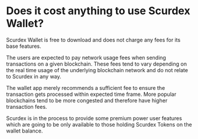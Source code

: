 # Does it cost anything to use Scurdex Wallet? 

Scurdex Wallet is free to download and does not charge any fees for its base features.

The users are expected to pay network usage fees when sending transactions on a given blockchain. These fees tend to vary depending on the real time usage of the underlying blockchain network and do not relate to Scurdex in any way. 

The wallet app merely recommends a sufficient fee to ensure the transaction gets processed within expected time frame. More popular blockchains tend to be more congested and therefore have higher transaction fees. 

Scurdex is in the process to provide some premium power user features which are going to be only available to those holding Scurdex Tokens on the wallet balance.
